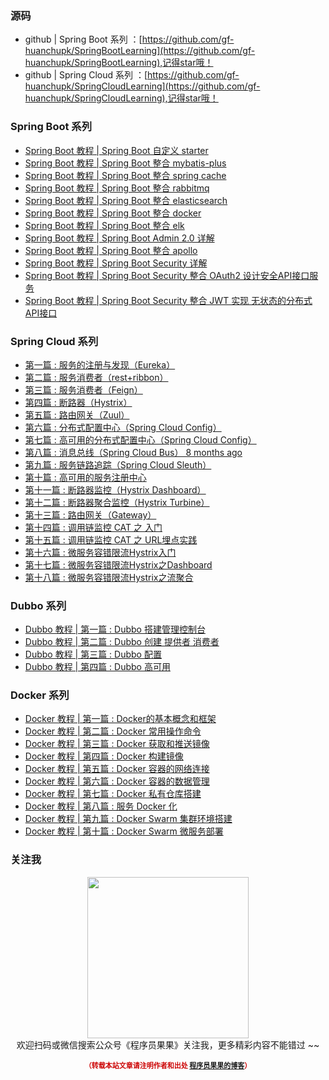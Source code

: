### 源码
- github | Spring Boot 系列 ：[https://github.com/gf-huanchupk/SpringBootLearning](https://github.com/gf-huanchupk/SpringBootLearning),记得star哦！
- github | Spring Cloud 系列 ：[https://github.com/gf-huanchupk/SpringCloudLearning](https://github.com/gf-huanchupk/SpringCloudLearning),记得star哦！


### Spring Boot 系列

- [Spring Boot 教程 | Spring Boot 自定义 starter](https://mp.weixin.qq.com/s/F_1j-ng49QNlbj04Q9bqFQ)
- [Spring Boot 教程 | Spring Boot 整合 mybatis-plus](https://mp.weixin.qq.com/s/ITZIPCttey-iYCyhIa8uSw)
- [Spring Boot 教程 | Spring Boot 整合 spring cache](https://mp.weixin.qq.com/s/nqozEsvl5ZMaREMv2gZKlQ)
- [Spring Boot 教程 | Spring Boot 整合 rabbitmq](https://mp.weixin.qq.com/s/ZhP8zF3GyiIm0fPiTDLWxA)
- [Spring Boot 教程 | Spring Boot 整合 elasticsearch](https://mp.weixin.qq.com/s/f9eE7jsPNWAr1gQ0iF-kDw)
- [Spring Boot 教程 | Spring Boot 整合 docker](https://mp.weixin.qq.com/s/IWDpC9i8P3ZDFDYTsKARag)
- [Spring Boot 教程 | Spring Boot 整合 elk](https://mp.weixin.qq.com/s/k6UUCD-Rn96po2dw6maSxQ)
- [Spring Boot 教程 | Spring Boot Admin 2.0 详解](https://mp.weixin.qq.com/s/JSJH32N_bCzaWjZTubUDTA)
- [Spring Boot 教程 | Spring Boot 整合 apollo](https://mp.weixin.qq.com/s/8UR13rTY2elAGedfFC8EiQ)
- [Spring Boot 教程 | Spring Boot Security 详解](https://mp.weixin.qq.com/s/bSWs_3wIavdhHayDtKHpUg)
- [Spring Boot 教程 | Spring Boot Security 整合 OAuth2 设计安全API接口服务](https://mp.weixin.qq.com/s/0PAUErDh0qmcR4SUsTn15Q)
- [Spring Boot 教程 | Spring Boot Security 整合 JWT 实现 无状态的分布式API接口](https://mp.weixin.qq.com/s/QO5L1-RCR-jmIuHlZIfkqQ)

### Spring Cloud 系列

- [第一篇 : 服务的注册与发现（Eureka）](https://mp.weixin.qq.com/s/Ahg6Z5PL9UAhaKSQjUOg3g)
- [第二篇 : 服务消费者（rest+ribbon）](https://mp.weixin.qq.com/s/LanJnx04KaAuSkeomaE5Uw)
- [第三篇 : 服务消费者（Feign）](https://mp.weixin.qq.com/s/2_OxTx1_6PfQx3z7baxocw)
- [第四篇 : 断路器（Hystrix）](https://mp.weixin.qq.com/s/XhjHZ9fD2s34Eb665O6npQ)
- [第五篇 : 路由网关（Zuul）](https://mp.weixin.qq.com/s/GYu_BRxuhmGl7dQnlnsEmQ)
- [第六篇 : 分布式配置中心（Spring Cloud Config）](https://mp.weixin.qq.com/s/Pbcc3B3vzrMUKgbpijrJFQ)
- [第七篇 : 高可用的分布式配置中心（Spring Cloud Config）](https://mp.weixin.qq.com/s/yj0snlPFobakq3akc_FJGw)
- [第八篇 : 消息总线（Spring Cloud Bus）	8 months ago](https://mp.weixin.qq.com/s/a2NLClc56BXJxrIiCXODUw)
- [第九篇 : 服务链路追踪（Spring Cloud Sleuth）](https://mp.weixin.qq.com/s/a2NLClc56BXJxrIiCXODUw)
- [第十篇 : 高可用的服务注册中心](https://mp.weixin.qq.com/s/A75d2Ec5-IwoGxbJEWj41w)
- [第十一篇 : 断路器监控（Hystrix Dashboard）](https://mp.weixin.qq.com/s/Sv7agttPg2R1kyXMvxI-Gw)
- [第十二篇 : 断路器聚合监控（Hystrix Turbine）](https://mp.weixin.qq.com/s/KyAdC-k_r9ldyozKmnyK3Q)
- [第十三篇 : 路由网关（Gateway）](https://mp.weixin.qq.com/s/2twx-aCEM2GXluDUIubGZg)
- [第十四篇 : 调用链监控 CAT 之 入门](https://mp.weixin.qq.com/s/G15cw9yXpq4cOFB2C29JYw)
- [第十五篇 : 调用链监控 CAT 之 URL埋点实践](https://mp.weixin.qq.com/s/0tLjjlUtKTyOlH-5elj0Xw)
- [第十六篇 : 微服务容错限流Hystrix入门](https://mp.weixin.qq.com/s/G15cw9yXpq4cOFB2C29JYw)
- [第十七篇 : 微服务容错限流Hystrix之Dashboard](https://mp.weixin.qq.com/s/Nmqu2ul4aRT6iXecxrmt9A)
- [第十八篇 : 微服务容错限流Hystrix之流聚合](https://mp.weixin.qq.com/s/2RNK2XkjTvd1sUM7oR-Jfw)

### Dubbo 系列

- [Dubbo 教程 | 第一篇 : Dubbo 搭建管理控制台](https://mp.weixin.qq.com/s/UYcmklod_2RLrx-ACHPyVw)
- [Dubbo 教程 | 第二篇 : Dubbo 创建 提供者 消费者](https://mp.weixin.qq.com/s/2CRFwbc45oh5Nqd7eREAAg)
- [Dubbo 教程 | 第三篇 : Dubbo 配置](https://mp.weixin.qq.com/s/Dld2DYSbSXmIQxFVE31RNQ)
- [Dubbo 教程 | 第四篇 : Dubbo 高可用](https://mp.weixin.qq.com/s/f0vsJ8jcF24ji5UNlCq1zQ)

### Docker 系列

- [Docker 教程 | 第一篇 : Docker的基本概念和框架](https://mp.weixin.qq.com/s/8VM-c_UkxYcVw2Itiapw4w)
- [Docker 教程 | 第二篇 : Docker 常用操作命令](https://mp.weixin.qq.com/s/S9VkzSJx_JOY8zDiC_nuEg)
- [Docker 教程 | 第三篇 : Docker 获取和推送镜像](https://mp.weixin.qq.com/s/jN-8YgxDcAvwoiZ_BJQUKQ)
- [Docker 教程 | 第四篇 : Docker 构建镜像](https://mp.weixin.qq.com/s/foVeANf0imgU4hfOempp3A)
- [Docker 教程 | 第五篇 : Docker 容器的网络连接](https://mp.weixin.qq.com/s/DzF-ZwaY4QtlgM32I5wybg)
- [Docker 教程 | 第六篇 : Docker 容器的数据管理](https://mp.weixin.qq.com/s/qg8eXHobNxzfPAaHB3U9cw)
- [Docker 教程 | 第七篇 : Docker 私有仓库搭建](https://mp.weixin.qq.com/s/tBh6kT4I5XniCoFEcn7W9A)
- [Docker 教程 | 第八篇 : 服务 Docker 化](https://mp.weixin.qq.com/s/E_gJFbRaWOE-mnVR1lsYfQ)
- [Docker 教程 | 第九篇 : Docker Swarm 集群环境搭建](https://mp.weixin.qq.com/s/RSNL-V4jLE8YVMSWZlJ_Vw)
- [Docker 教程 | 第十篇 : Docker Swarm 微服务部署](https://mp.weixin.qq.com/s/nWpbqAheuTh45dWsgszieA)

### 关注我

<div>
    <p align="center">
        <img src="https://img-blog.csdnimg.cn/20181219135239593.jpg" width="258" height="258"/>
        <br>
        欢迎扫码或微信搜索公众号《程序员果果》关注我，更多精彩内容不能错过 ~~
    </p>
    <p align="center" style="margin-top: 15px; font-size: 11px;color: #cc0000;">
        <strong>（转载本站文章请注明作者和出处 <a href="https://blog.csdn.net/u010562966">程序员果果的博客</a>）</strong>
    </p>
</div>
